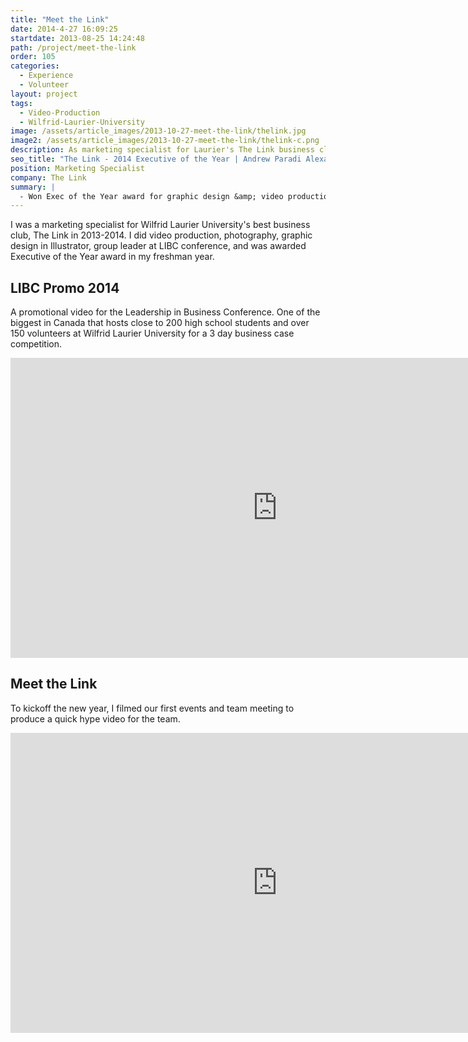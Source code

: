 ```yaml
---
title: "Meet the Link"
date: 2014-4-27 16:09:25
startdate: 2013-08-25 14:24:48
path: /project/meet-the-link
order: 105
categories:
  - Experience
  - Volunteer
layout: project
tags:
  - Video-Production
  - Wilfrid-Laurier-University
image: /assets/article_images/2013-10-27-meet-the-link/thelink.jpg
image2: /assets/article_images/2013-10-27-meet-the-link/thelink-c.png
description: As marketing specialist for Laurier's The Link business club, I got diverse experience in digital marketing and was awarded Executive of the Year.
seo_title: "The Link - 2014 Executive of the Year | Andrew Paradi Alexander"
position: Marketing Specialist
company: The Link
summary: |
  - Won Exec of the Year award for graphic design &amp; video production
---
```


I was a marketing specialist for Wilfrid Laurier University's best business club, The Link in 2013-2014. I did video production, photography, graphic design in Illustrator, group leader at LIBC conference, and was awarded Executive of the Year award in my freshman year.

## LIBC Promo 2014

A promotional video for the Leadership in Business Conference. One of the biggest in Canada that hosts close to 200 high school students and over 150 volunteers at Wilfrid Laurier University for a 3 day business case competition.

<iframe width="853" height="480" src="https://www.youtube-nocookie.com/embed/WQnrlGDkedw?rel=0&amp;showinfo=0" frameborder="0" allowfullscreen></iframe>

## Meet the Link

To kickoff the new year, I filmed our first events and team meeting to produce a quick hype video for the team.

<iframe width="853" height="480" src="https://www.youtube-nocookie.com/embed/gOXp1YXf-yg?rel=0&amp;showinfo=0" frameborder="0" allowfullscreen></iframe>
